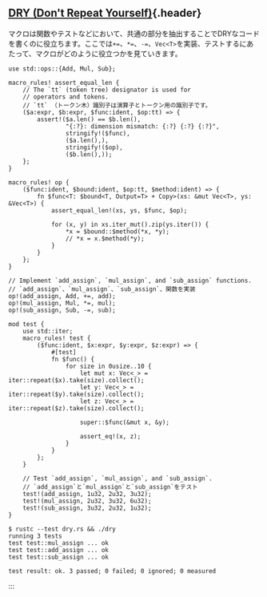 ## [DRY (Don\'t Repeat Yourself)](#dry-dont-repeat-yourself){.header}

マクロは関数やテストなどにおいて、共通の部分を抽出することでDRYなコードを書くのに役立ちます。ここでは`+=`、`*=`、`-=`、`Vec<T>`を実装、テストするにあたって、マクロがどのように役立つかを見ていきます。

    use std::ops::{Add, Mul, Sub};

    macro_rules! assert_equal_len {
        // The `tt` (token tree) designator is used for
        // operators and tokens.
        // `tt` （トークン木）識別子は演算子とトークン用の識別子です。
        ($a:expr, $b:expr, $func:ident, $op:tt) => {
            assert!($a.len() == $b.len(),
                    "{:?}: dimension mismatch: {:?} {:?} {:?}",
                    stringify!($func),
                    ($a.len(),),
                    stringify!($op),
                    ($b.len(),));
        };
    }

    macro_rules! op {
        ($func:ident, $bound:ident, $op:tt, $method:ident) => {
            fn $func<T: $bound<T, Output=T> + Copy>(xs: &mut Vec<T>, ys: &Vec<T>) {
                assert_equal_len!(xs, ys, $func, $op);

                for (x, y) in xs.iter_mut().zip(ys.iter()) {
                    *x = $bound::$method(*x, *y);
                    // *x = x.$method(*y);
                }
            }
        };
    }

    // Implement `add_assign`, `mul_assign`, and `sub_assign` functions.
    // `add_assign`、`mul_assign`、`sub_assign`、関数を実装
    op!(add_assign, Add, +=, add);
    op!(mul_assign, Mul, *=, mul);
    op!(sub_assign, Sub, -=, sub);

    mod test {
        use std::iter;
        macro_rules! test {
            ($func:ident, $x:expr, $y:expr, $z:expr) => {
                #[test]
                fn $func() {
                    for size in 0usize..10 {
                        let mut x: Vec<_> = iter::repeat($x).take(size).collect();
                        let y: Vec<_> = iter::repeat($y).take(size).collect();
                        let z: Vec<_> = iter::repeat($z).take(size).collect();

                        super::$func(&mut x, &y);

                        assert_eq!(x, z);
                    }
                }
            };
        }

        // Test `add_assign`, `mul_assign`, and `sub_assign`.
        // `add_assign`と`mul_assign`と`sub_assign`をテスト
        test!(add_assign, 1u32, 2u32, 3u32);
        test!(mul_assign, 2u32, 3u32, 6u32);
        test!(sub_assign, 3u32, 2u32, 1u32);
    }

``` shell
$ rustc --test dry.rs && ./dry
running 3 tests
test test::mul_assign ... ok
test test::add_assign ... ok
test test::sub_assign ... ok

test result: ok. 3 passed; 0 failed; 0 ignored; 0 measured
```
:::

